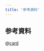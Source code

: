 ```yaml
---
title: '参考資料'
---
```


## 参考資料

@[card](https://www.amazon.co.jp/%E4%BD%93%E7%B3%BB%E7%9A%84%E3%81%AB%E5%AD%A6%E3%81%B6-%E5%AE%89%E5%85%A8%E3%81%AAWeb%E3%82%A2%E3%83%97%E3%83%AA%E3%82%B1%E3%83%BC%E3%82%B7%E3%83%A7%E3%83%B3%E3%81%AE%E4%BD%9C%E3%82%8A%E6%96%B9-%E7%AC%AC2%E7%89%88-%E8%84%86%E5%BC%B1%E6%80%A7%E3%81%8C%E7%94%9F%E3%81%BE%E3%82%8C%E3%82%8B%E5%8E%9F%E7%90%86%E3%81%A8%E5%AF%BE%E7%AD%96%E3%81%AE%E5%AE%9F%E8%B7%B5-%E5%BE%B3%E4%B8%B8/dp/4797393165/ref=sr_1_1?__mk_ja_JP=%E3%82%AB%E3%82%BF%E3%82%AB%E3%83%8A&crid=159ZZJEDV3S0Z&keywords=web+%E3%82%A2%E3%83%97%E3%83%AA+%E5%AE%89%E5%85%A8&qid=1703121081&sprefix=web+%E3%82%A2%E3%83%97%E3%83%AA+%E5%AE%89%E5%85%A8%2Caps%2C175&sr=8-1)

